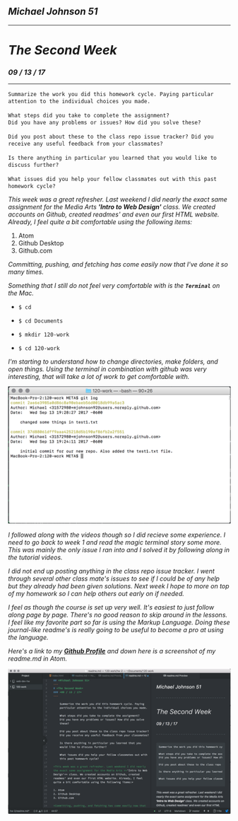 ## *Michael Johnson 51*
---
# *The Second Week*
### *09 / 13 / 17*
---

    Summarize the work you did this homework cycle. Paying particular attention to the individual choices you made.

    What steps did you take to complete the assignment?
    Did you have any problems or issues? How did you solve these?

    Did you post about these to the class repo issue tracker? Did you receive any useful feedback from your classmates?

    Is there anything in particular you learned that you would like to discuss further?

    What issues did you help your fellow classmates out with this past homework cycle?

*This week was a great refresher. Last weekend I did nearly the exact same assignment for the Media Arts **'Intro to Web Design'** class. We created accounts on Github, created readmes' and even our first HTML website. Already, I feel quite a bit comfortable using the following items:*

1. Atom
2. Github Desktop
3. Github.com

*Committing, pushing, and fetching has come easily now that I've done it so many times.*

*Something that I still do not feel very comfortable with is the **``Terminal``** on the Mac.*

- ``$ cd``

- ``$ cd Documents``

- ``$ mkdir 120-work``

- ``$ cd 120-work``

*I'm starting to understand how to change directories, make folders, and open things. Using the terminal in combination with github was very interesting, that will take a lot of work to get comfortable with.*

![Terminal](/hw-2/screenshot-terminal.png)

*I followed along with the videos though so I did recieve some experience. I need to go back to week 1 and read the magic terminal story some more. This was mainly the only issue I ran into and I solved it by following along in the tutorial videos.*

*I did not end up posting anything in the class repo issue tracker. I went through several other class mate's issues to see if I could be of any help but they already had been given solutions. Next week I hope to more on top of my homework so I can help others out early on if needed.*

*I feel as though the course is set up very well. It's easiest to just follow along page by page. There's no good reason to skip around in the lessons. I feel like my favorite part so far is using the Markup Language. Doing these journal-like readme's is really going to be useful to become a pro at using the language.*

*Here's a link to my **[Github Profile](https://github.com/mjohnson92)** and down here is a screenshot of my readme.md in Atom.*

![My readme.md](/hw-2/screenshot-readme120.png)
